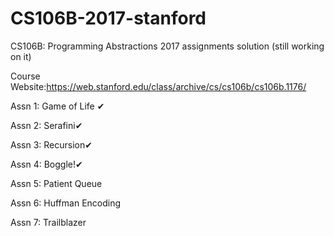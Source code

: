 # CS106B-2017-stanford
CS106B: Programming Abstractions 2017 assignments solution (still working on it)

Course Website:https://web.stanford.edu/class/archive/cs/cs106b/cs106b.1176/

Assn 1: Game of Life ✔

Assn 2: Serafini✔

Assn 3: Recursion✔

Assn 4: Boggle!✔

Assn 5: Patient Queue

Assn 6: Huffman Encoding

Assn 7: Trailblazer
